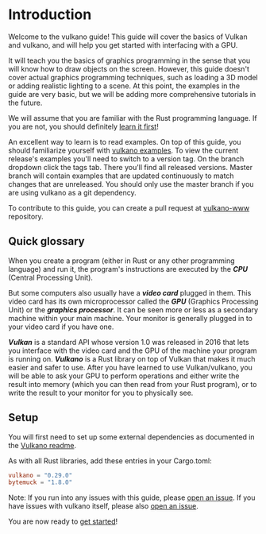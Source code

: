 # Introduction

Welcome to the vulkano guide! This guide will cover the basics of Vulkan and vulkano, and will help you get started with
interfacing with a GPU.

It will teach you the basics of graphics programming in the sense that you will know how
to draw objects on the screen. However, this guide doesn't cover actual graphics programming
techniques, such as loading a 3D model or adding realistic lighting to a scene. At this point, the examples in the guide are very
basic, but we will be adding more comprehensive tutorials in the future.

We will assume that you are familiar with the Rust programming language. If you are not,
you should definitely [learn it first](https://www.rust-lang.org/documentation.html)!

An excellent way to learn is to read examples. On top of this guide, you should familiarize yourself with
[vulkano examples](https://github.com/vulkano-rs/vulkano/tree/master/examples). To view the current release's examples
you'll need to switch to a version tag. On the branch dropdown click the tags tab. There you'll find all
released versions. Master branch will contain examples that are updated continuously to match changes that are
unreleased. You should only use the master branch if you are using vulkano as a git dependency.

To contribute to this guide, you can create a pull request at [vulkano-www](https://github.com/vulkano-rs/vulkano-www) repository.

## Quick glossary

When you create a program (either in Rust or any other programming language) and run it, the
program's instructions are executed by the ***CPU*** (Central Processing Unit).

But some computers also usually have a ***video card*** plugged in them. This video card has its
own microprocessor called the ***GPU*** (Graphics Processing Unit) or the ***graphics processor***.
It can be seen more or less as a secondary machine within your main machine. Your monitor is
generally plugged in to your video card if you have one.

***Vulkan*** is a standard API whose version 1.0 was released in 2016 that lets you interface with
the video card and the GPU of the machine your program is running on. ***Vulkano*** is a Rust
library on top of Vulkan that makes it much easier and safer to use. After you have learned to
use Vulkan/vulkano, you will be able to ask your GPU to perform operations and either write the
result into memory (which you can then read from your Rust program), or to write the result to your
monitor for you to physically see.

## Setup

You will first need to set up some external dependencies as documented in the [Vulkano readme](https://github.com/vulkano-rs/vulkano/blob/master/README.md#setup).

As with all Rust libraries, add these entries in your Cargo.toml:

```toml
vulkano = "0.29.0"
bytemuck = "1.8.0"
```

Note: If you run into any issues with this guide, please [open an issue](https://github.com/vulkano-rs/vulkano-www/issues).
If you have issues with vulkano itself, please also [open an issue](https://github.com/vulkano-rs/vulkano/issues).

You are now ready to [get started](/guide/initialization)!
